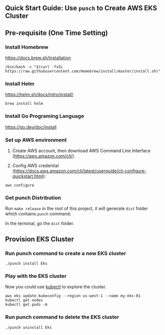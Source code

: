 Quick Start Guide: Use `punch` to Create AWS EKS Cluster
---

## Pre-requisite (One Time Setting)

### Install Homebrew

https://docs.brew.sh/Installation

```
/bin/bash -c "$(curl -fsSL https://raw.githubusercontent.com/Homebrew/install/master/install.sh)"
```

### Install Helm

https://helm.sh/docs/intro/install/

```
brew install helm
```

### Install Go Programing Language

https://go.dev/doc/install

### Set up AWS environment

1. Create AWS account, then download AWS Command Line Interface (https://aws.amazon.com/cli/).

2. Config AWS credential (https://docs.aws.amazon.com/cli/latest/userguide/cli-configure-quickstart.html):

```
aws configure
```

### Get punch Distribution

Run `make release` in the root of this project, it will generate `dist` folder which contains `punch` command.

In the terminal, go the `dist` folder.

## Provision EKS Cluster

### Run punch command to create a new EKS cluster

```
./punch install Eks
```

### Play with the EKS cluster

Now you could use [kubectl](https://kubernetes.io/docs/tasks/tools/) to explore the cluster.

```
aws eks update-kubeconfig --region us-west-1 --name my-eks-01
kubectl get nodes
kubectl get pods -A
```

### Run punch command to delete the EKS cluster

```
./punch uninstall Eks
```
